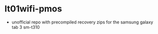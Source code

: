 # lt01wifi-pmos
* unofficial repo with precompiled recovery zips for the samsung galaxy tab 3 sm-t310
